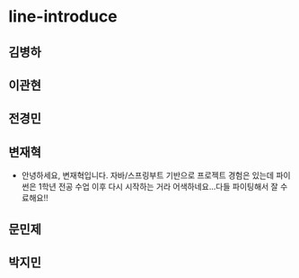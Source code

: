 # line-introduce
## 김병하

## 이관현

## 전경민

## 변재혁
- 안녕하세요, 변재혁입니다. 자바/스프링부트 기반으로 프로젝트 경험은 있는데 
파이썬은 1학년 전공 수업 이후 다시 시작하는 거라 어색하네요...다들 파이팅해서 잘 수료해요!!

## 문민제

## 박지민
